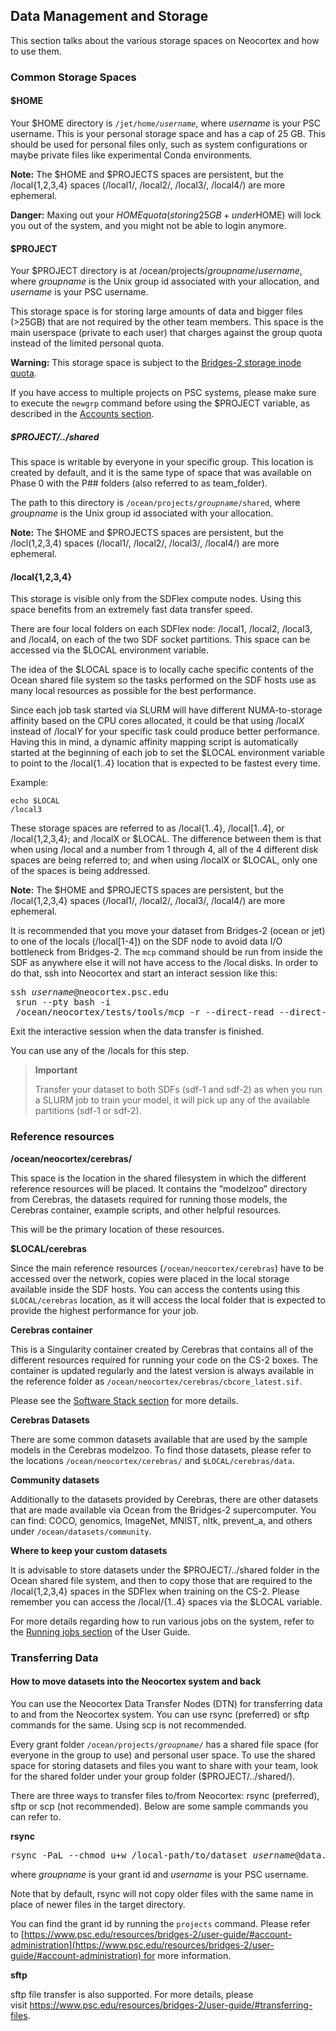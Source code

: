 ## Data Management and Storage 
This section talks about the various storage spaces on Neocortex and how to use them.
### Common Storage Spaces
#### $HOME
Your $HOME directory is <code>/jet/home/<i>username</i></code>, where *username* is your PSC username. This is your personal storage space and has a cap of 25 GB. This should be used for personal files only, such as system configurations or maybe private files like experimental Conda environments.

**Note:** The $HOME and $PROJECTS spaces are persistent, but the /local{1,2,3,4} spaces (/local1/, /local2/, /local3/, /local4/) are more ephemeral.

**Danger:** 
Maxing out your $HOME quota (storing 25GB+ under $HOME) will lock you out of the system, and you might not be able to login anymore.

#### $PROJECT
Your $PROJECT directory is at /ocean/projects/*groupname*/*username*, where *groupname* is the Unix group id associated with your allocation, and *username* is your PSC username. 

This storage space is for storing large amounts of data and bigger files (>25GB) that are not required by the other team members. This space is the main userspace (private to each user) that charges against the group quota instead of the limited personal quota.

**Warning:**  This storage space is subject to the [Bridges-2 storage inode quota](https://www.psc.edu/resources/bridges-2/user-guide/#inode-quota).

If you have access to multiple projects on PSC systems, please make sure to execute the `newgrp` command before using the $PROJECT variable, as described in the [Accounts section](https://www.psc.edu/resources/neocortex/docs/allocations).

##### $PROJECT/../shared
This space is writable by everyone in your specific group. This location is created by default, and it is the same type of space that was available on Phase 0 with the P## folders (also referred to as team_folder).

The path to this directory is <code>/ocean/projects/<em>groupname</em>/shared</code>, where *groupname* is the Unix group id associated with your allocation.

**Note:** The $HOME and $PROJECTS spaces are persistent, but the /locl(1,2,3,4) spaces (/local1/, /local2/, /local3/, /local4/) are more ephemeral.

#### /local{1,2,3,4}
This storage is visible only from the SDFlex compute nodes. Using this space benefits from an extremely fast data transfer speed.

There are four local folders on each SDFlex node: /local1, /local2, /local3, and /local4, on each of the two SDF socket partitions. This space can be accessed via the $LOCAL environment variable.

The idea of the $LOCAL space is to locally cache specific contents of the Ocean shared file system so the tasks performed on the SDF hosts use as many local resources as possible for the best performance.

Since each job task started via SLURM will have different NUMA-to-storage affinity based on the CPU cores allocated, it could be that using /local*X* instead of /local*Y* for your specific task could produce better performance. Having this in mind, a dynamic affinity mapping script is automatically started at the beginning of each job to set the $LOCAL environment variable to point to the /local{1..4} location that is expected to be fastest every time.

Example: 
```
echo $LOCAL
/local3
```

These storage spaces are referred to as /local{1..4}, /local[1..4], or /local{1,2,3,4}; and /localX or $LOCAL. The difference between them is that when using /local and a number from 1 through 4, all of the 4 different disk spaces are being referred to; and when using /localX or $LOCAL, only one of the spaces is being addressed.

**Note:** The $HOME and $PROJECTS spaces are persistent, but the /local{1,2,3,4} spaces (/local1/, /local2/, /local3/, /local4/) are more ephemeral.

It is recommended that you move your dataset from Bridges-2 (ocean or jet) to one of the locals (/local[1-4]) on the SDF node to avoid data I/O bottleneck from Bridges-2. The `mcp` command should be run from inside the SDF as anywhere else it will not have access to the /local disks. In order to do that, ssh into Neocortex and start an interact session like this:

<pre>ssh <em>username</em>@neocortex.psc.edu
 srun --pty bash -i
 /ocean/neocortex/tests/tools/mcp -r --direct-read --direct-write --print-stats --threads=120 /path/to/dataset/on/ocean/or/jet /local[1-4]/<i>groupname</i>
</pre>
Exit the interactive session when the data transfer is finished.

You can use any of the /locals for this step. 

> **Important**
>
>  Transfer your dataset to both SDFs (sdf-1 and sdf-2) as when you run a SLURM job to train your model, it will pick up any of the available partitions (sdf-1 or sdf-2).

### Reference resources
**/ocean/neocortex/cerebras/**

This space is the location in the shared filesystem in which the different reference resources will be placed. It contains the “modelzoo” directory from Cerebras, the datasets required for running those models, the Cerebras container, example scripts, and other helpful resources.

This will be the primary location of these resources.

**$LOCAL/cerebras**

Since the main reference resources (`/ocean/neocortex/cerebras`) have to be accessed over the network, copies were placed in the local storage available inside the SDF hosts. You can access the contents using this `$LOCAL/cerebras` location, as it will access the local folder that is expected to provide the highest performance for your job.

**Cerebras container**

This is a Singularity container created by Cerebras that contains all of the different resources required for running your code on the CS-2 boxes. The container is updated regularly and the latest version is always available in the reference folder as `/ocean/neocortex/cerebras/cbcore_latest.sif`.

Please see the [Software Stack section](https://www.psc.edu/resources/neocortex/software-stack) for more details.

**Cerebras Datasets**

There are some common datasets available that are used by the sample models in the Cerebras modelzoo. To find those datasets, please refer to the locations `/ocean/neocortex/cerebras/` and `$LOCAL/cerebras/data`.

**Community datasets**

Additionally to the datasets provided by Cerebras, there are other datasets that are made available via Ocean from the Bridges-2 supercomputer. You can find: COCO, genomics, ImageNet, MNIST, nltk, prevent_a, and others under `/ocean/datasets/community`.

**Where to keep your custom datasets**

It is advisable to store datasets under the $PROJECT/../shared folder in the Ocean shared file system, and then to copy those that are required to the /local{1,2,3,4} spaces in the SDFlex when training on the CS-2. Please remember you can access the /local/{1..4} spaces via the $LOCAL variable.

For more details regarding how to run various jobs on the system, refer to the [Running jobs section](https://www.psc.edu/resources/neocortex/running-jobs) of the User Guide.

### Transferring Data
#### How to move datasets into the Neocortex system and back
You can use the Neocortex Data Transfer Nodes (DTN) for transferring data to and from the Neocortex system. You can use rsync (preferred) or sftp commands for the same. Using scp is not recommended.

Every grant folder <code>/ocean/projects/<em>groupname</em>/</code> has a shared file space (for everyone in the group to use) and personal user space. To use the shared space for storing datasets and files you want to share with your team, look for the shared folder under your group folder ($PROJECT/../shared/).

There are three ways to transfer files to/from Neocortex: rsync (preferred), sftp or scp (not recommended). Below are some sample commands you can refer to.

**rsync**
<pre>rsync -PaL --chmod u+w /local-path/to/dataset <em>username</em>@data.neocortex.psc.edu:/ocean/projects/<em>groupname</em>/shared/</pre>
where *groupname* is your grant id and *username* is your PSC username.

Note that by default, rsync will not copy older files with the same name in place of newer files in the target directory.

You can find the grant id by running the `projects` command. Please refer to [https://www.psc.edu/resources/bridges-2/user-guide/#account-administration](https://www.psc.edu/resources/bridges-2/user-guide/#account-administration) for more information.

**sftp**

sftp file transfer is also supported. For more details, please visit https://www.psc.edu/resources/bridges-2/user-guide/#transferring-files.

